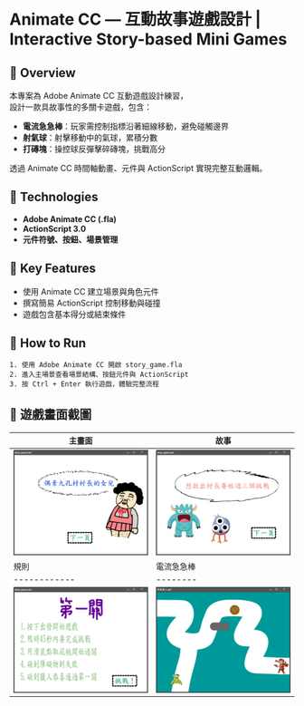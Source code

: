 # Animate CC — 互動故事遊戲設計 | Interactive Story-based Mini Games


## 📌 Overview
本專案為 Adobe Animate CC 互動遊戲設計練習，  
設計一款具故事性的多關卡遊戲，包含：
- **電流急急棒**：玩家需控制指標沿著細線移動，避免碰觸邊界
- **射氣球**：射擊移動中的氣球，累積分數
- **打磚塊**：操控球反彈擊碎磚塊，挑戰高分

透過 Animate CC 時間軸動畫、元件與 ActionScript 實現完整互動邏輯。

## 🧰 Technologies
- **Adobe Animate CC (.fla)**
- **ActionScript 3.0**
- **元件符號、按鈕、場景管理**


## 🎯 Key Features
- 使用 Animate CC 建立場景與角色元件
- 撰寫簡易 ActionScript 控制移動與碰撞
- 遊戲包含基本得分或結束條件


## 📂 How to Run
```bash
1. 使用 Adobe Animate CC 開啟 story_game.fla
2. 進入主場景查看場景結構、按鈕元件與 ActionScript
3. 按 Ctrl + Enter 執行遊戲，體驗完整流程
```


## 📸 遊戲畫面截圖

| 主畫面 | 故事 |
|------------|--------|
| <img src="images/home.png" width="300"/> |<img src="images/story.png" width="300"/> |
| 規則 | 電流急急棒 |
|------------|--------|
| <img src="images/rule.png" width="300"/> | <img src="images/wire_game.png" width="300"/> |

